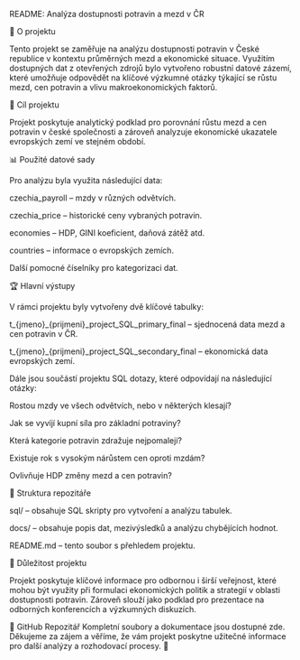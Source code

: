 README: Analýza dostupnosti potravin a mezd v ČR

📌 O projektu

Tento projekt se zaměřuje na analýzu dostupnosti potravin v České republice v kontextu průměrných mezd a ekonomické situace. Využitím dostupných dat z otevřených zdrojů bylo vytvořeno robustní datové zázemí, které umožňuje odpovědět na klíčové výzkumné otázky týkající se růstu mezd, cen potravin a vlivu makroekonomických faktorů.

🎯 Cíl projektu

Projekt poskytuje analytický podklad pro porovnání růstu mezd a cen potravin v české společnosti a zároveň analyzuje ekonomické ukazatele evropských zemí ve stejném období.

📊 Použité datové sady

Pro analýzu byla využita následující data:

czechia_payroll – mzdy v různých odvětvích.

czechia_price – historické ceny vybraných potravin.

economies – HDP, GINI koeficient, daňová zátěž atd.

countries – informace o evropských zemích.

Další pomocné číselníky pro kategorizaci dat.

🏆 Hlavní výstupy

V rámci projektu byly vytvořeny dvě klíčové tabulky:

t_{jmeno}_{prijmeni}_project_SQL_primary_final – sjednocená data mezd a cen potravin v ČR.

t_{jmeno}_{prijmeni}_project_SQL_secondary_final – ekonomická data evropských zemí.

Dále jsou součástí projektu SQL dotazy, které odpovídají na následující otázky:

Rostou mzdy ve všech odvětvích, nebo v některých klesají?

Jak se vyvíjí kupní síla pro základní potraviny?

Která kategorie potravin zdražuje nejpomaleji?

Existuje rok s vysokým nárůstem cen oproti mzdám?

Ovlivňuje HDP změny mezd a cen potravin?

📂 Struktura repozitáře

sql/ – obsahuje SQL skripty pro vytvoření a analýzu tabulek.

docs/ – obsahuje popis dat, mezivýsledků a analýzu chybějících hodnot.

README.md – tento soubor s přehledem projektu.

🤝 Důležitost projektu

Projekt poskytuje klíčové informace pro odbornou i širší veřejnost, které mohou být využity při formulaci ekonomických politik a strategií v oblasti dostupnosti potravin. Zároveň slouží jako podklad pro prezentace na odborných konferencích a výzkumných diskuzích.

📌 GitHub Repozitář
Kompletní soubory a dokumentace jsou dostupné zde. Děkujeme za zájem a věříme, že vám projekt poskytne užitečné informace pro další analýzy a rozhodovací procesy. 🚀
